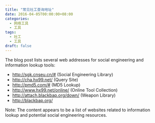 ```yaml
---
title: "常见社工查询地址"
date: 2016-04-05T00:00:00+08:00
categories: 
  - 网络工具
  - 工具
tags: 
  - 社工
  - 工具
draft: false
---
```


The blog post lists several web addresses for social engineering and information lookup tools:

- http://sgk.cnseu.cn/# (Social Engineering Library)
- http://cha.hx99.net/ (Query Site)
- http://pmd5.com/# (MD5 Lookup)
- http://www.hx99.net/online/ (Online Tool Collection)
- http://attach.blackbap.org/down/ (Weapon Library)
- http://blackbap.org/

Note: The content appears to be a list of websites related to information lookup and potential social engineering resources.